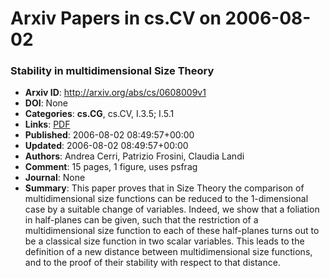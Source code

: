 # Arxiv Papers in cs.CV on 2006-08-02
### Stability in multidimensional Size Theory
- **Arxiv ID**: http://arxiv.org/abs/cs/0608009v1
- **DOI**: None
- **Categories**: **cs.CG**, cs.CV, I.3.5; I.5.1
- **Links**: [PDF](http://arxiv.org/pdf/cs/0608009v1)
- **Published**: 2006-08-02 08:49:57+00:00
- **Updated**: 2006-08-02 08:49:57+00:00
- **Authors**: Andrea Cerri, Patrizio Frosini, Claudia Landi
- **Comment**: 15 pages, 1 figure, uses psfrag
- **Journal**: None
- **Summary**: This paper proves that in Size Theory the comparison of multidimensional size functions can be reduced to the 1-dimensional case by a suitable change of variables. Indeed, we show that a foliation in half-planes can be given, such that the restriction of a multidimensional size function to each of these half-planes turns out to be a classical size function in two scalar variables. This leads to the definition of a new distance between multidimensional size functions, and to the proof of their stability with respect to that distance.



